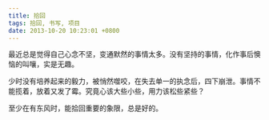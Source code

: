 ```yaml
---
title: 拾回
tags: 拾回, 书写, 项目
date: 2013-10-20 10:23:01 +0800
---
```



最近总是觉得自己心念不坚，变通默然的事情太多。没有坚持的事情，化作事后懊恼的叫嚷，实是无趣。

少时没有培养起来的毅力，被悄然噬咬，在失去单一的执念后，四下崩泄。事情不能揽着，放着又发了霉。究竟心该大些小些，用力该松些紧些？

至少在有东风时，能拾回重要的象限，总是好的。

